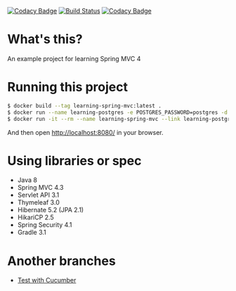 [![Codacy Badge](https://api.codacy.com/project/badge/Grade/47b85b9dd99f4b85a6011d06882a5200)](https://www.codacy.com/app/crizin/learning-spring-mvc?utm_source=github.com&utm_medium=referral&utm_content=crizin/learning-spring-mvc&utm_campaign=badger)
[![Build Status](https://travis-ci.org/crizin/learning-spring-mvc.svg?branch=master)](https://travis-ci.org/crizin/learning-spring-mvc)
[![Codacy Badge](https://api.codacy.com/project/badge/Grade/47b85b9dd99f4b85a6011d06882a5200)](https://www.codacy.com/app/crizin/learning-spring-mvc?utm_source=github.com&amp;utm_medium=referral&amp;utm_content=crizin/learning-spring-mvc&amp;utm_campaign=Badge_Grade)

# What's this?

An example project for learning Spring MVC 4

# Running this project

```sh
$ docker build --tag learning-spring-mvc:latest .
$ docker run --name learning-postgres -e POSTGRES_PASSWORD=postgres -d postgres:9.5
$ docker run -it --rm --name learning-spring-mvc --link learning-postgres:postgres -p 8080:8080 learning-spring-mvc:latest
```

And then open [http://localhost:8080/](http://localhost:8080/) in your browser.

# Using libraries or spec

- Java 8
- Spring MVC 4.3
- Servlet API 3.1
- Thymeleaf 3.0
- Hibernate 5.2 (JPA 2.1)
- HikariCP 2.5
- Spring Security 4.1
- Gradle 3.1

# Another branches

- [Test with Cucumber](https://github.com/crizin/learning-spring-mvc/tree/cucumber)